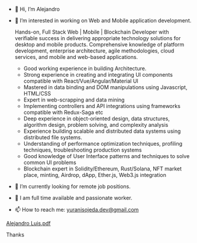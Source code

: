 - 👋 Hi, I’m Alejandro
- 👀 I’m interested in working on Web and Mobile application development.

  Hands-on, Full Stack Web | Mobile | Blockchain Developer with verifiable success in delivering appropriate technology solutions for desktop and mobile products. Comprehensive knowledge of platform development, enterprise architecture, agile methodologies, cloud services, and mobile and web-based applications.

  - Good working experience in building Architecture.
  - Strong experience in creating and integrating UI components compatible with React/Vue/Angular/Material UI
  - Mastered in data binding and DOM manipulations using Javascript, HTML/CSS
  - Expert in web-scrapping and data mining
  - Implementing controllers and API integrations using frameworks compatible with Redux-Saga etc
  - Deep experience in object-oriented design, data structures, algorithm design, problem solving, and complexity analysis
  - Experience building scalable and distributed data systems using distributed file systems.
  - Understanding of performance optimization techniques, profiling techniques, troubleshooting production systems
  - Good knowledge of User Interface patterns and techniques to solve common UI problems
  - Blockchain expert in Solidity/Ethereum, Rust/Solana, NFT market place, minting, Airdrop, dApp, Ether.js, Web3.js integration

- 🌱 I’m currently looking for remote job positions.
- 💞️ I am full time available and passionate worker.
- 📫 How to reach me: yuranisojeda.dev@gmail.com

<!---
yuranisdev/yuranisdev is a ✨ special ✨ repository because its `README.md` (this file) appears on your GitHub profile.
You can click the Preview link to take a look at your changes.
--->

[Alejandro Luis.pdf](https://github.com/yuranisdev/yuranisdev/files/9519215/Alejandro.Luis.pdf)

Thanks
